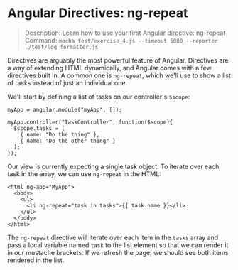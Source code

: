 # Angular Directives: ng-repeat

> Description: Learn how to use your first Angular directive: ng-repeat
> Command: `mocha test/exercise_4.js --timeout 5000 --reporter ./test/log_formatter.js`

Directives are arguably the most powerful feature of Angular. Directives are a way of extending HTML dynamically, and Angular comes with a few directives built in. A common one is `ng-repeat`, which we'll use to show a list of tasks instead of just an individual one.

We'll start by defining a list of tasks on our controller's `$scope`:

    myApp = angular.module("myApp", []);

    myApp.controller("TaskController", function($scope){
      $scope.tasks = [
        { name: "Do the thing" },
        { name: "Do the other thing" }
      ];
    });

Our view is currently expecting a single task object. To iterate over each task in the array, we can use `ng-repeat` in the HTML:

    <html ng-app="MyApp">
      <body>
        <ul>
          <li ng-repeat="task in tasks">{{ task.name }}</li>
        </ul>
      </body>
    </html>

The `ng-repeat` directive will iterate over each item in the `tasks` array and pass a local variable named `task` to the list element so that we can render it in our mustache brackets. If we refresh the page, we should see both items rendered in the list.
